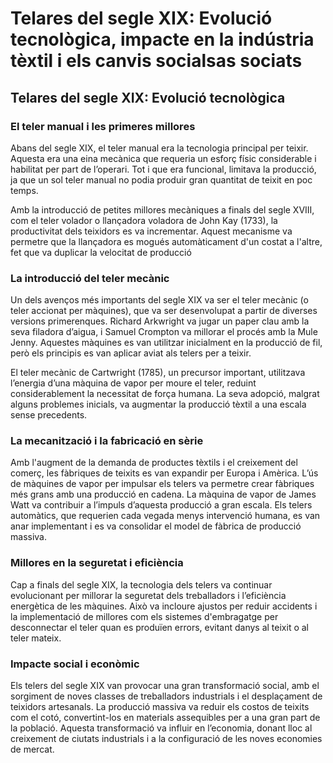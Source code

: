 
# Telares del segle XIX: Evolució tecnològica, impacte en la indústria tèxtil i els canvis socialsas sociats

## Telares del segle XIX: Evolució tecnològica

### El teler manual i les primeres millores

Abans del segle XIX, el teler manual era la tecnologia principal per teixir. Aquesta era una eina mecànica que requeria un esforç físic considerable i habilitat per part de l’operari. Tot i que era funcional, limitava la producció, ja que un sol teler manual no podia produir gran quantitat de teixit en poc temps.

Amb la introducció de petites millores mecàniques a finals del segle XVIII, com el teler volador o llançadora voladora de John Kay (1733), la productivitat dels teixidors es va incrementar. Aquest mecanisme va permetre que la llançadora es mogués automàticament d'un costat a l'altre, fet que va duplicar la velocitat de producció

### La introducció del teler mecànic

Un dels avenços més importants del segle XIX va ser el teler mecànic (o teler accionat per màquines), que va ser desenvolupat a partir de diverses versions primerenques. Richard Arkwright va jugar un paper clau amb la seva filadora d’aigua, i Samuel Crompton va millorar el procés amb la Mule Jenny. Aquestes màquines es van utilitzar inicialment en la producció de fil, però els principis es van aplicar aviat als telers per a teixir.

El teler mecànic de Cartwright (1785), un precursor important, utilitzava l’energia d’una màquina de vapor per moure el teler, reduint considerablement la necessitat de força humana. La seva adopció, malgrat alguns problemes inicials, va augmentar la producció tèxtil a una escala sense precedents.

### La mecanització i la fabricació en sèrie

Amb l'augment de la demanda de productes tèxtils i el creixement del comerç, les fàbriques de teixits es van expandir per Europa i Amèrica. L’ús de màquines de vapor per impulsar els telers va permetre crear fàbriques més grans amb una producció en cadena. La màquina de vapor de James Watt va contribuir a l’impuls d’aquesta producció a gran escala. Els telers automàtics, que requerien cada vegada menys intervenció humana, es van anar implementant i es va consolidar el model de fàbrica de producció massiva.

### Millores en la seguretat i eficiència

Cap a finals del segle XIX, la tecnologia dels telers va continuar evolucionant per millorar la seguretat dels treballadors i l’eficiència energètica de les màquines. Això va incloure ajustos per reduir accidents i la implementació de millores com els sistemes d'embragatge per desconnectar el teler quan es produïen errors, evitant danys al teixit o al teler mateix.

### Impacte social i econòmic

Els telers del segle XIX van provocar una gran transformació social, amb el sorgiment de noves classes de treballadors industrials i el desplaçament de teixidors artesanals. La producció massiva va reduir els costos de teixits com el cotó, convertint-los en materials assequibles per a una gran part de la població. Aquesta transformació va influir en l’economia, donant lloc al creixement de ciutats industrials i a la configuració de les noves economies de mercat.
